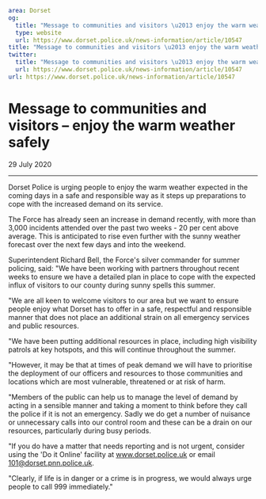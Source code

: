 ```yaml
area: Dorset
og:
  title: "Message to communities and visitors \u2013 enjoy the warm weather safely"
  type: website
  url: https://www.dorset.police.uk/news-information/article/10547
title: "Message to communities and visitors \u2013 enjoy the warm weather safely |"
twitter:
  title: "Message to communities and visitors \u2013 enjoy the warm weather safely"
  url: https://www.dorset.police.uk/news-information/article/10547
url: https://www.dorset.police.uk/news-information/article/10547
```

# Message to communities and visitors – enjoy the warm weather safely

29 July 2020

* * *

Dorset Police is urging people to enjoy the warm weather expected in the coming days in a safe and responsible way as it steps up preparations to cope with the increased demand on its service.

The Force has already seen an increase in demand recently, with more than 3,000 incidents attended over the past two weeks - 20 per cent above average. This is anticipated to rise even further with the sunny weather forecast over the next few days and into the weekend.

Superintendent Richard Bell, the Force's silver commander for summer policing, said: "We have been working with partners throughout recent weeks to ensure we have a detailed plan in place to cope with the expected influx of visitors to our county during sunny spells this summer.

"We are all keen to welcome visitors to our area but we want to ensure people enjoy what Dorset has to offer in a safe, respectful and responsible manner that does not place an additional strain on all emergency services and public resources.

"We have been putting additional resources in place, including high visibility patrols at key hotspots, and this will continue throughout the summer.

"However, it may be that at times of peak demand we will have to prioritise the deployment of our officers and resources to those communities and locations which are most vulnerable, threatened or at risk of harm.

"Members of the public can help us to manage the level of demand by acting in a sensible manner and taking a moment to think before they call the police if it is not an emergency. Sadly we do get a number of nuisance or unnecessary calls into our control room and these can be a drain on our resources, particularly during busy periods.

"If you do have a matter that needs reporting and is not urgent, consider using the 'Do it Online' facility at www.dorset.police.uk or email 101@dorset.pnn.police.uk.

"Clearly, if life is in danger or a crime is in progress, we would always urge people to call 999 immediately."
